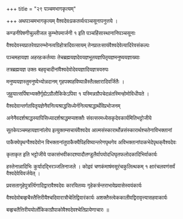 +++
title = "२९ पञ्चमभागकृत्यम्"

+++
अथपञ्चमभागकृत्यम् वैश्वदेवःप्रकतर्व्यःपञ्चसूनापनुत्तये ।

कण्डनीपेषणीचुल्लीजल कुम्भोपमार्जनी १ इति पञ्चहिंसास्थानानिपञ्चसूनाः

वैश्वदेवस्यप्रातरेवप्रारम्भोनत्वग्रिहोत्रादिवत्सायम् तेनप्रातःसायंवैश्वदेवेत्यादिरेवसंकल्पः

पञ्चमहायज्ञा अहरहःकर्तव्याः तेचब्रह्मयज्ञदेवयज्ञभूतयज्ञपितृयज्ञमनुष्ययज्ञाख्याः

तत्रब्रह्मयज्ञ उक्तः बहवृचादीनांवैश्वदेवोदेवयज्ञादियज्ञत्रयरुपः

मनुष्ययज्ञस्तुमनुष्येभ्योन्नदानम् गृहपक्वहविष्यान्नैस्तैलक्षारादिवर्जितैः ।

जुहुयात्सर्पिषाभ्यक्तैर्गृह्येऽग्रौलौकिकेऽपिवा १ यस्मिन्नग्रौपचेदन्नंतस्मिन्होमोविधीयते ।

वैश्वदेवान्तर्गतपितृयज्ञेनैवनित्यश्राद्धसिध्येर्ननित्यश्राद्धार्थंविप्रभोजनम्

अनेनैवदर्शश्राद्धस्यापिसिध्यादर्शश्राद्धमप्यशक्तैः संवत्सरमध्येसकृदेवकार्यमितिभट्टोजीये

सूतकेपञ्चमहायज्ञानांलोप इत्युक्तम्सचायंवैश्वदेव आत्मसंस्कारार्थोन्नसंस्कारार्थश्चतेनाविभक्तानां

पाकैक्येपृथग्वैश्वदेवोन विभक्तानांतुपाकैक्यैपिहविष्यान्तरेणपृथगेव अविभक्तानांपाकभेदेपृथक्‌वैश्वदेवः

कृताकृत इति भट्टोजीये पाकासंभवीकादश्यादौतण्डुलैर्वापयोदधिघृतफलोदकादिभिर्वाकार्यः

हस्तेनान्नादिभिः कुर्यादद्भिरञ्जलिनाजले । कोद्रवं चणकंमाषंमसूरंचकुलित्थकम् १ क्षारंचलवणंसर्वं वैश्वदेवेविवर्जयेत् ।

प्रवसतागृहेपुत्रर्त्विगादिद्वारावैश्वदेवः कारयितव्यः गृहेकर्त्रन्तराभावेप्रवासेस्वयंकार्यः

वैश्वदेवोबव्हृचैस्तैत्तिरीयैश्चदिवारात्रौचेतिद्विवारंकार्यः अशक्तैस्त्वेककालीवद्विरावृत्त्यासहवाकार्यः

बव्हृचतैत्तिरीययोर्लोकिकाग्रौपाकोवैश्वदेवश्चेतिप्रायेणाचारः ॥

